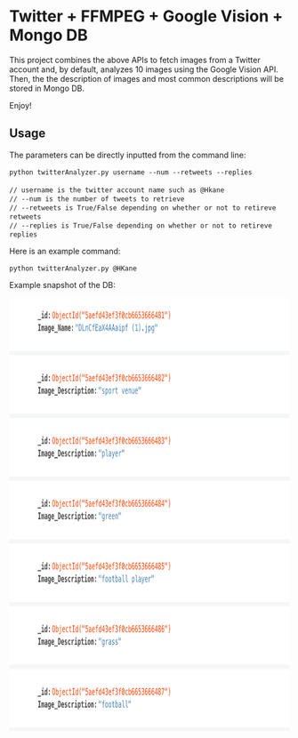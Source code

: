 # Twitter + FFMPEG + Google Vision + Mongo DB

This project combines the above APIs to fetch images from a Twitter account and, by default, analyzes 10 images using the Google Vision API. Then, the the description of images and most common descriptions will be stored in Mongo DB. 

Enjoy! 


## Usage

The parameters can be directly inputted from the command line: 

    python twitterAnalyzer.py username --num --retweets --replies
	    
    // username is the twitter account name such as @Hkane
    // --num is the number of tweets to retrieve
    // --retweets is True/False depending on whether or not to retireve retweets 
    // --replies is True/False depending on whether or not to retireve replies

Here is an example command: 

	python twitterAnalyzer.py @HKane

Example snapshot of the DB: 

 <img src="https://github.com/bdhkim/EC500/blob/master/MongoDB_Project/DB_Image.png" width = "620" height = "780" align=center /> 
 